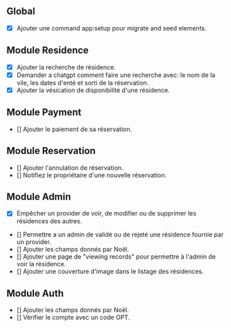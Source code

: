 ## Global
- [x] Ajouter une command app:setup pour migrate and seed elements.

## Module Residence
- [x] Ajouter la recherche de résidence.
- [x] Demander a chatgpt comment faire une recherche avec: le nom de la vile, les dates d'enté et sorti de la réservation.
- [x] Ajouter la vésication de disponibilité d'une résidence.

## Module Payment
- [] Ajouter le paiement de sa réservation.

## Module Reservation
- [] Ajouter l'annulation de réservation.
- [] Notifiez le propriétaire d'une nouvelle réservation.

## Module Admin
- [x] Empêcher un provider de voir, de modifier ou de supprimer les résidences des autres.
- [] Permettre a un admin de validé ou de rejeté une résidence fournie par un provider.
- [] Ajouter les champs donnés par Noël.
- [] Ajouter une page de "viewing records" pour permettre à l'admin de voir la résidence.
- [] Ajouter une couverture d'image dans le listage des résidences.

## Module Auth
- [] Ajouter les champs donnés par Noël.
- [] Vérifier le compte avec un code OPT.